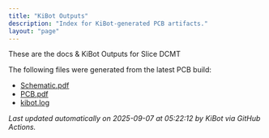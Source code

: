 ```yaml
---
title: "KiBot Outputs"
description: "Index for KiBot-generated PCB artifacts."
layout: "page"
---
```


These are the docs & KiBot Outputs for Slice DCMT

The following files were generated from the latest PCB build:

- [Schematic.pdf](./Schematic.pdf)
- [PCB.pdf](./PCB.pdf)
- [kibot.log](./kibot.log)

_Last updated automatically on 2025-09-07 at 05:22:12  by KiBot via GitHub Actions._
